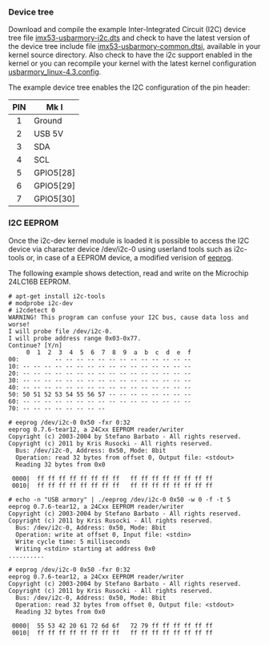 ### Device tree

Download and compile the example Inter-Integrated Circuit (I2C) device tree file [imx53-usbarmory-i2c.dts](https://raw.githubusercontent.com/inversepath/usbarmory/master/software/kernel_conf/imx53-usbarmory-i2c.dts)
and check to have the latest version of the device tree include file [imx53-usbarmory-common.dtsi](https://raw.githubusercontent.com/inversepath/usbarmory/master/software/kernel_conf/imx53-usbarmory-common.dtsi),
available in your kernel source directory.
Also check to have the i2c support enabled in the kernel or you can recompile
your kernel with the latest kernel configuration [usbarmory_linux-4.3.config](https://raw.githubusercontent.com/inversepath/usbarmory/master/software/kernel_conf/usbarmory_linux-4.3.config).

The example device tree enables the I2C configuration of the pin header:

| PIN | Mk I         |
|:---:|--------------|
|  1  | Ground       |
|  2  | USB 5V       |
|  3  | SDA          |
|  4  | SCL          |
|  5  | GPIO5[28]    |
|  6  | GPIO5[29]    |
|  7  | GPIO5[30]    |


### I2C EEPROM

Once the i2c-dev kernel module is loaded it is possible to access
the I2C device via character device /dev/i2c-0 using userland tools
such as i2c-tools or, in case of a EEPROM device, a modified verision of
[eeprog](http://darkswarm.org/eeprog-0.7.6-tear5.tar.gz).

The following example shows detection, read and write on the
Microchip 24LC16B EEPROM.

```
# apt-get install i2c-tools
# modprobe i2c-dev
# i2cdetect 0
WARNING! This program can confuse your I2C bus, cause data loss and worse!
I will probe file /dev/i2c-0.
I will probe address range 0x03-0x77.
Continue? [Y/n]
     0  1  2  3  4  5  6  7  8  9  a  b  c  d  e  f
00:          -- -- -- -- -- -- -- -- -- -- -- -- --
10: -- -- -- -- -- -- -- -- -- -- -- -- -- -- -- --
20: -- -- -- -- -- -- -- -- -- -- -- -- -- -- -- --
30: -- -- -- -- -- -- -- -- -- -- -- -- -- -- -- --
40: -- -- -- -- -- -- -- -- -- -- -- -- -- -- -- --
50: 50 51 52 53 54 55 56 57 -- -- -- -- -- -- -- --
60: -- -- -- -- -- -- -- -- -- -- -- -- -- -- -- --
70: -- -- -- -- -- -- -- --

# eeprog /dev/i2c-0 0x50 -fxr 0:32
eeprog 0.7.6-tear12, a 24Cxx EEPROM reader/writer
Copyright (c) 2003-2004 by Stefano Barbato - All rights reserved.
Copyright (c) 2011 by Kris Rusocki - All rights reserved.
  Bus: /dev/i2c-0, Address: 0x50, Mode: 8bit
  Operation: read 32 bytes from offset 0, Output file: <stdout>
  Reading 32 bytes from 0x0

 0000|  ff ff ff ff ff ff ff ff   ff ff ff ff ff ff ff ff
 0010|  ff ff ff ff ff ff ff ff   ff ff ff ff ff ff ff ff

# echo -n "USB armory" | ./eeprog /dev/i2c-0 0x50 -w 0 -f -t 5
eeprog 0.7.6-tear12, a 24Cxx EEPROM reader/writer
Copyright (c) 2003-2004 by Stefano Barbato - All rights reserved.
Copyright (c) 2011 by Kris Rusocki - All rights reserved.
  Bus: /dev/i2c-0, Address: 0x50, Mode: 8bit
  Operation: write at offset 0, Input file: <stdin>
  Write cycle time: 5 milliseconds
  Writing <stdin> starting at address 0x0
..........

# eeprog /dev/i2c-0 0x50 -fxr 0:32
eeprog 0.7.6-tear12, a 24Cxx EEPROM reader/writer
Copyright (c) 2003-2004 by Stefano Barbato - All rights reserved.
Copyright (c) 2011 by Kris Rusocki - All rights reserved.
  Bus: /dev/i2c-0, Address: 0x50, Mode: 8bit
  Operation: read 32 bytes from offset 0, Output file: <stdout>
  Reading 32 bytes from 0x0

 0000|  55 53 42 20 61 72 6d 6f   72 79 ff ff ff ff ff ff
 0010|  ff ff ff ff ff ff ff ff   ff ff ff ff ff ff ff ff
```
